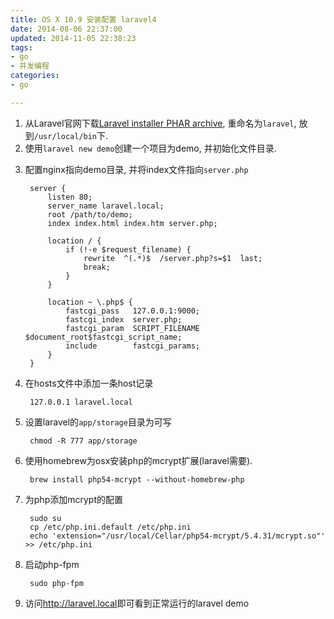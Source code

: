 ```yaml
---
title: OS X 10.9 安装配置 laravel4
date: 2014-08-06 22:37:00
updated: 2014-11-05 22:38:23
tags: 
- go
- 并发编程
categories: 
- go

---
```


1. 从Laravel官网下载[Laravel installer PHAR archive](http://laravel.com/laravel.phar), 重命名为`laravel`, 放到`/usr/local/bin`下.
2. 使用`laravel new demo`创建一个项目为demo, 并初始化文件目录.


<!--more-->


3. 配置nginx指向demo目录, 并将index文件指向`server.php`

        server {
            listen 80;
            server_name laravel.local;
            root /path/to/demo;
            index index.html index.htm server.php;

            location / {
                if (!-e $request_filename) {
                    rewrite  ^(.*)$  /server.php?s=$1  last;
                    break;
                }
            }

            location ~ \.php$ {
                fastcgi_pass   127.0.0.1:9000;
                fastcgi_index  server.php;
                fastcgi_param  SCRIPT_FILENAME  $document_root$fastcgi_script_name;
                include        fastcgi_params;
            }
        }

4. 在hosts文件中添加一条host记录

        127.0.0.1 laravel.local

5. 设置laravel的`app/storage`目录为可写

        chmod -R 777 app/storage

6. 使用homebrew为osx安装php的mcrypt扩展(laravel需要).

        brew install php54-mcrypt --without-homebrew-php

7. 为php添加mcrypt的配置

        sudo su
        cp /etc/php.ini.default /etc/php.ini
        echo 'extension="/usr/local/Cellar/php54-mcrypt/5.4.31/mcrypt.so"' >> /etc/php.ini

8. 启动php-fpm

        sudo php-fpm

9. 访问<http://laravel.local>即可看到正常运行的laravel demo